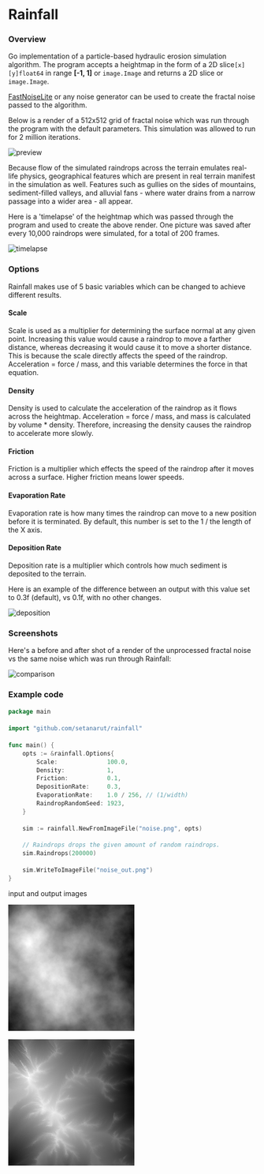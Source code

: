 # Rainfall

### Overview

Go implementation of a particle-based hydraulic erosion simulation algorithm. The program accepts a heightmap in the form of a 2D slice`[x][y]float64` in range **[-1, 1]** or `image.Image` and returns a 2D slice or `image.Image`.

[FastNoiseLite](https://github.com/Auburn/FastNoiseLite/tree/master/Go) or any noise generator can be used to create the fractal noise passed to the algorithm.

Below is a render of a 512x512 grid of fractal noise which was run through the program with the default parameters. This simulation was allowed to run for 2 million iterations.

![preview](https://github.com/setanarut/rainfall/assets/36481442/62da2715-ad6e-4fae-a4e1-c56dc717d524)

Because flow of the simulated raindrops across the terrain emulates real-life physics, geographical features which are present in real terrain manifest in the simulation as well. Features such as gullies on the sides of mountains, sediment-filled valleys, and alluvial fans - where water drains from a narrow passage into a wider area - all appear. 

Here is a 'timelapse' of the heightmap which was passed through the program and used to create the above render. One picture was saved after every 10,000 raindrops were simulated, for a total of 200 frames.

![timelapse](https://user-images.githubusercontent.com/10524511/138622825-fabf351c-52b1-4fd0-a5fd-cb2d1ebd7e9a.gif)

### Options

Rainfall makes use of 5 basic variables which can be changed to achieve different results.

#### Scale

Scale is used as a multiplier for determining the surface normal at any given point. Increasing this value would cause a raindrop to move a farther distance, whereas decreasing it would cause it to move a shorter distance. This is because the scale directly affects the speed of the raindrop. Acceleration = force / mass, and this variable determines the force in that equation.

#### Density

Density is used to calculate the acceleration of the raindrop as it flows across the heightmap. Acceleration = force / mass, and mass is calculated by volume * density. Therefore, increasing the density causes the raindrop to accelerate more slowly.

#### Friction

Friction is a multiplier which effects the speed of the raindrop after it moves across a surface. Higher friction means lower speeds.

#### Evaporation Rate

Evaporation rate is how many times the raindrop can move to a new position before it is terminated. By default, this number is set to the 1 / the length of the X axis.

#### Deposition Rate

Deposition rate is a multiplier which controls how much sediment is deposited to the terrain.

Here is an example of the difference between an output with this value set to 0.3f (default), vs 0.1f, with no other changes.

![deposition](https://github.com/setanarut/rainfall/assets/36481442/c7769bfe-4340-48d8-a566-486117fcc19e)

### Screenshots

Here's a before and after shot of a render of the unprocessed fractal noise vs the same noise which was run through Rainfall:

![comparison](https://github.com/setanarut/rainfall/assets/36481442/e698e264-2fbc-4c71-b0a2-7a4481799e52)

### Example code

```go
package main

import "github.com/setanarut/rainfall"

func main() {
	opts := &rainfall.Options{
		Scale:              100.0,
		Density:            1,
		Friction:           0.1,
		DepositionRate:     0.3,
		EvaporationRate:    1.0 / 256, // (1/width)
		RaindropRandomSeed: 1923,
	}

	sim := rainfall.NewFromImageFile("noise.png", opts)

	// Raindrops drops the given amount of random raindrops.
	sim.Raindrops(200000)

	sim.WriteToImageFile("noise_out.png")
}
```

input and output images

![input](./examples/test_sim/noise.png)

![output](./examples/test_sim/noise_out.png)
